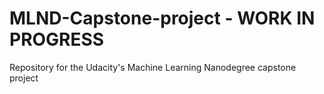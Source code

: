 # MLND-Capstone-project - WORK IN PROGRESS 
Repository for the Udacity's Machine Learning Nanodegree  capstone project 
